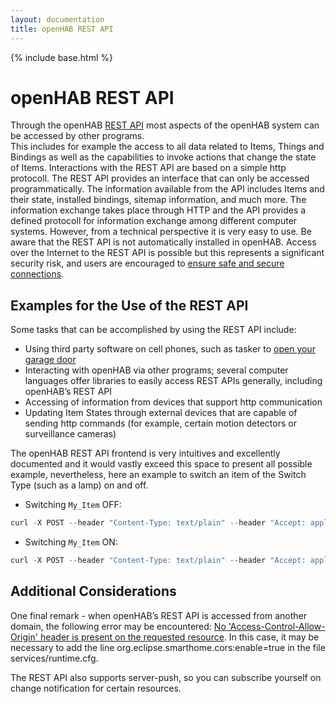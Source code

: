 ```yaml
---
layout: documentation
title: openHAB REST API
---
```


{% include base.html %}

# openHAB REST API

Through the openHAB [REST API](https://en.wikipedia.org/wiki/REST_API) most aspects of the openHAB system can be accessed by other programs.  
This includes for example the access to all data related to Items, Things and Bindings as well as the capabilities to invoke  actions that change the state of Items. Interactions with the REST API are based on a simple http protocoll.
The REST API provides an interface that can only be accessed programmatically.
The information available from the API includes Items and their state, installed bindings, sitemap information, and much more. 
The information exchange takes place through HTTP and the API provides a defined protocoll for information exchange among different computer systems. 
However, from a technical perspective it is very easy to use. 
Be aware that the REST API is not automatically installed in openHAB. 
Access over the Internet to the REST API is possible but this represents a significant security risk, and users are encouraged to [ensure safe and secure connections](http://docs.openhab.org/installation/security.html). 

## Examples for the Use of the REST API
Some tasks that can be accomplished by using the REST API include:

- Using third party software on cell phones, such as tasker to [open your garage door](https://community.openhab.org/t/triggering-items-using-openhab-2s-rest-api-from-tasker/14027)
- Interacting with openHAB via other programs; several computer languages offer libraries to easily access REST APIs generally, including openHAB’s REST API
- Accessing of information from devices that support http communication
- Updating Item States through external devices that are capable of sending http commands (for example, certain motion detectors or surveillance cameras)

The openHAB REST API frontend is very intuitives and excellently documented and it would vastly exceed this space to present all possible example, nevertheless, here an example to switch an item of the Switch Type (such as a lamp) on and off.
- Switching ```My_Item``` OFF: 

```java
curl -X POST --header "Content-Type: text/plain" --header "Accept: application/json" -d "OFF" "http://ip_openHAB_host:8080/rest/items/My_Item"
``` 

- Switching ```My_Item``` ON: 

```java
curl -X POST --header "Content-Type: text/plain" --header "Accept: application/json" -d "ON" "http://ip_openHAB_host:8080/rest/items/My_Item"
``` 

## Additional Considerations
One final remark - when openHAB’s REST API is accessed from another domain, the following error may be encountered: [No 'Access-Control-Allow-Origin' header is present on the requested resource](https://community.openhab.org/t/cors-problem-at-rest-api/3712/10). 
In this case, it may be necessary to add the line org.eclipse.smarthome.cors:enable=true in the file services/runtime.cfg.

The REST API also supports server-push, so you can subscribe yourself on change notification for certain resources.
